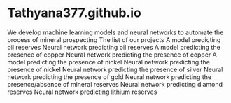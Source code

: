 # Tathyana377.github.io
We develop machine learning models and neural networks to automate the process of mineral prospecting
The list of our projects
A model predicting oil reserves 
Neural network predicting oil reserves 
A model predicting the presence of copper 
Neural network predicting the presence of copper 
A model predicting the presence of nickel 
Neural network predicting the presence of nickel 
Neural network predicting the presence of silver 
Neural network predicting the presence of gold 
Neural network predicting the presence/absence of mineral reserves 
Neural network predicting diamond reserves 
Neural network predicting lithium reserves 

